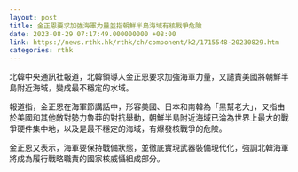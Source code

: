 ```yaml
---
layout: post
title: 金正恩要求加強海軍力量並指朝鮮半島海域有核戰爭危險
date: 2023-08-29 07:17:49.000000000 +08:00
link: https://news.rthk.hk/rthk/ch/component/k2/1715548-20230829.htm
categories: rthk
---
```


北韓中央通訊社報道，北韓領導人金正恩要求加強海軍力量，又譴責美國將朝鮮半島附近海域，變成最不穩定的水域。

報道指，金正恩在海軍節講話中，形容美國、日本和南韓為「黑幫老大」，又指由於美國和其他敵對勢力魯莽的對抗舉動，朝鮮半島附近海域已淪為世界上最大的戰爭硬件集中地，以及是最不穩定的海域，有爆發核戰爭的危險。

金正恩又表示，海軍要保持戰備狀態，並徹底實現武器裝備現代化，強調北韓海軍將成為履行戰略職責的國家核威懾組成部分。
